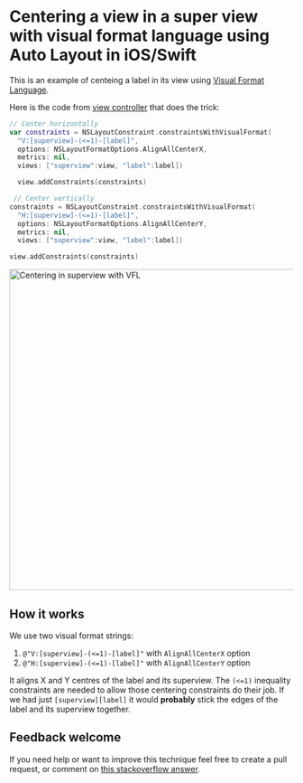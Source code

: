 # Centering a view in a super view with visual format language using Auto Layout in iOS/Swift

This is an example of centeing a label in its view using [Visual Format Language](https://developer.apple.com/library/ios/documentation/UserExperience/Conceptual/AutolayoutPG/VisualFormatLanguage/VisualFormatLanguage.html).

Here is the code from [view controller](https://github.com/evgenyneu/center-vfl/blob/master/CenteringWithVFL/ViewController.swift) that does the trick:

```Swift
// Center horizontally
var constraints = NSLayoutConstraint.constraintsWithVisualFormat(
  "V:[superview]-(<=1)-[label]",
  options: NSLayoutFormatOptions.AlignAllCenterX,
  metrics: nil,
  views: ["superview":view, "label":label])

  view.addConstraints(constraints)

 // Center vertically
constraints = NSLayoutConstraint.constraintsWithVisualFormat(
  "H:[superview]-(<=1)-[label]",
  options: NSLayoutFormatOptions.AlignAllCenterY,
  metrics: nil,
  views: ["superview":view, "label":label])

view.addConstraints(constraints)
```
    

<img src='https://raw.github.com/evgenyneu/center-vfl/master/centering_with_vfl.png' width='568' alt='Centering in superview with VFL'>


## How it works

We use two visual format strings:

1. `@"V:[superview]-(<=1)-[label]"` with `AlignAllCenterX` option
1. `@"H:[superview]-(<=1)-[label]"` with `AlignAllCenterY` option

It aligns X and Y centres of the label and its superview. The `(<=1)` inequality constraints are needed to allow those centering constraints do their job. If we had just `[superview][label]` it would **probably** stick the edges of the label and its superview together.

## Feedback welcome

If you need help or want to improve this technique feel free to create a pull request, or comment on [this stackoverflow answer](http://stackoverflow.com/a/14917695/297131).
